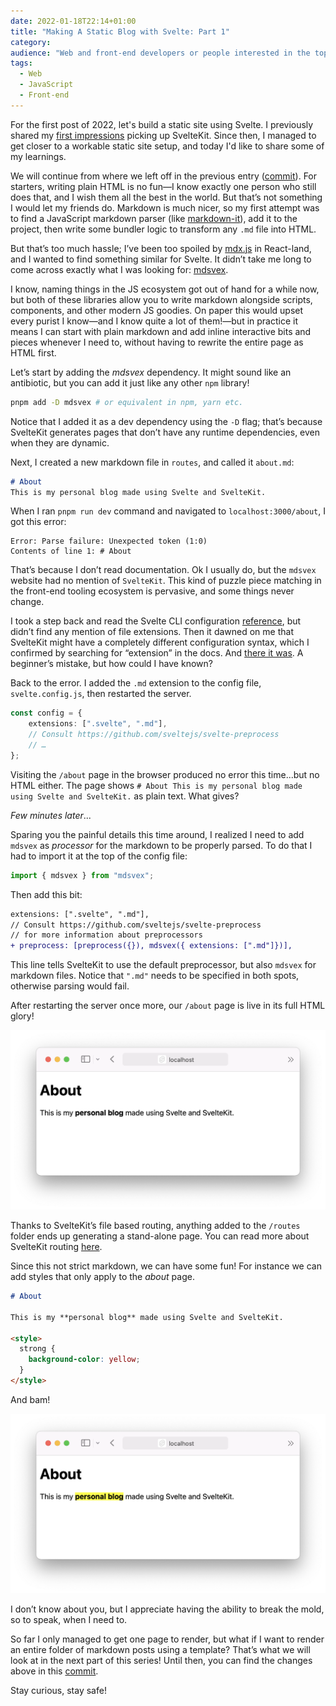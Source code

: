 ```yaml
---
date: 2022-01-18T22:14+01:00
title: "Making A Static Blog with Svelte: Part 1"
category:
audience: "Web and front-end developers or people interested in the topic"
tags:
  - Web
  - JavaScript
  - Front-end
---
```


For the first post of 2022, let's build a static site using Svelte. I previously shared my [first impressions](https://redalemeden.com/blog/2021/picking-up-svelte) picking up SvelteKit. Since then, I managed to get closer to a workable static site setup, and today I'd like to share some of my learnings.

We will continue from where we left off in the previous entry ([commit](https://github.com/kaishin/svelte-starter/commit/e108b31282d128e79743b3d2abbad9a27224d6e0)). For starters, writing plain HTML is no fun—I know exactly one person who still does that, and I wish them all the best in the world. But that’s not something I would let my friends do. Markdown is much nicer, so my first attempt was to find a JavaScript markdown parser (like [markdown-it](https://github.com/markdown-it/markdown-it)), add it to the project, then write some bundler logic to transform any `.md` file into HTML.

But that’s too much hassle; I’ve been too spoiled by [mdx.js](https://mdxjs.com) in React-land, and I wanted to find something similar for Svelte. It didn’t take me long to come across exactly what I was looking for: [mdsvex](https://mdsvex.com). 

I know, naming things in the JS ecosystem got out of hand for a while now, but both of these libraries allow you to write markdown alongside scripts, components, and other modern JS goodies. On paper this would upset every purist I know—and I know quite a lot of them!—but in practice it means I can start with plain markdown and add inline interactive bits and pieces whenever I need to, without having to rewrite the entire page as HTML first.

Let’s start by adding the _mdsvex_ dependency. It might sound like an antibiotic, but you can add it just like any other `npm` library!

```sh
pnpm add -D mdsvex # or equivalent in npm, yarn etc.
```

Notice that I added it as a dev dependency using the `-D` flag; that’s because SvelteKit generates pages that don’t have any runtime dependencies, even when they are dynamic.

Next, I created a new markdown file in `routes`, and called it `about.md`:

```md
# About
This is my personal blog made using Svelte and SvelteKit.
```

When I ran `pnpm run dev` command and navigated to `localhost:3000/about`, I got this error:

```
Error: Parse failure: Unexpected token (1:0)
Contents of line 1: # About
```

That’s because I don’t read documentation. Ok I usually do, but the `mdsvex` website had no mention of `SvelteKit`. This kind of puzzle piece matching in the front-end tooling ecosystem is pervasive, and some things never change.

I took a step back and read the Svelte CLI configuration [reference](https://wmzy.github.io/svelte-cli/config/#global-cli-config), but didn’t find any mention of file extensions. Then it dawned on me that SvelteKit might have a completely different configuration syntax, which I confirmed by searching for “extension” in the docs. And [there it was](https://kit.svelte.dev/docs#configuration). A beginner’s mistake, but how could I have known?

Back to the error. I added the `.md` extension to the config file, `svelte.config.js`, then restarted the server.

```typescript
const config = {
	extensions: [".svelte", ".md"],
	// Consult https://github.com/sveltejs/svelte-preprocess
	// …
};
```

Visiting the `/about` page in the browser produced no error this time...but no HTML either. The page shows `# About This is my personal blog made using Svelte and SvelteKit.` as plain text. What gives?

_Few minutes later_...

Sparing you the painful details this time around, I realized I need to add `mdsvex` as _processor_ for the markdown to be properly parsed. To do that I had to import it at the top of the config file:

```js
import { mdsvex } from "mdsvex";
```

Then add this bit:

```diff
extensions: [".svelte", ".md"],
// Consult https://github.com/sveltejs/svelte-preprocess
// for more information about preprocessors
+ preprocess: [preprocess({}), mdsvex({ extensions: [".md"]})],
```

This line tells SvelteKit to use the default preprocessor, but also `mdsvex` for markdown files. Notice that `".md"` needs to be specified in both spots, otherwise parsing would fail.

After restarting the server once more, our `/about` page is live in its full HTML glory!

![About page preview 1](about-preview.png)

Thanks to SvelteKit’s file based routing, anything added to the `/routes` folder ends up generating a stand-alone page. You can read more about SvelteKit routing [here](https://kit.svelte.dev/docs#routing).

Since this not strict markdown, we can have some fun! For instance we can add styles that only apply to the _about_ page.

```md
# About

This is my **personal blog** made using Svelte and SvelteKit.

<style>
  strong {
    background-color: yellow;
  }
</style>
```

And bam!

![About page preview 2](about-preview-highlight.png)

I don’t know about you, but I appreciate having the ability to break the mold, so to speak, when I need to.

So far I only managed to get one page to render, but what if I want to render an entire folder of markdown posts using a template? That’s what we will look at in the next part of this series! Until then, you can find the changes above in this [commit](https://github.com/kaishin/svelte-starter/commit/38ceedf4d5c6c0740a3d4479a1f9662bad7fe867).

Stay curious, stay safe!
